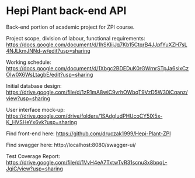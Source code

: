 # Hepi Plant back-end API

Back-end portion of academic project for ZPI course.

Project scope, division of labour, functional requirements:
https://docs.google.com/document/d/1hSKlijJq7Kb15CtqrB4JJpfYuXZH7sL4NJLkmJNNd-w/edit?usp=sharing

Working schedule:
https://docs.google.com/document/d/1Xbgc2BDEDuK0rGWrnrSTpJa6sixCzOIw0X6WsLtagbE/edit?usp=sharing

Initial database design:
https://drive.google.com/file/d/1zR1mA8wiC9vrhOWbqT9VzD5W30iCqanz/view?usp=sharing

User interface mock-up:
https://drive.google.com/drive/folders/1SAdgIudPHUcoCY5lX5x-K_HVSHeYx6vk?usp=sharing



Find front-end here:
https://github.com/druczak1999/Hepi-Plant-ZPI

Find swagger here:
http://localhost:8080/swagger-ui/

Test Coverage Report:
https://drive.google.com/file/d/1VvH4eA7TxtwTvR31scnu3x8bpqL-JgiC/view?usp=sharing
